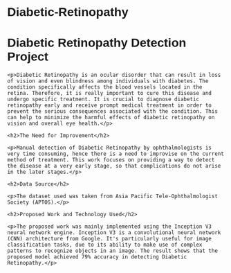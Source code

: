 # Diabetic-Retinopathy
 
<!DOCTYPE html>
<html>
<head>
    <title>Diabetic Retinopathy Detection Project</title>
    <style>
        body {
            font-family: Arial, sans-serif;
        }
    </style>
</head>
<body>
    <h1>Diabetic Retinopathy Detection Project</h1>
    
    <p>Diabetic Retinopathy is an ocular disorder that can result in loss of vision and even blindness among individuals with diabetes. The condition specifically affects the blood vessels located in the retina. Therefore, it is really important to cure this disease and undergo specific treatment. It is crucial to diagnose diabetic retinopathy early and receive prompt medical treatment in order to prevent the serious consequences associated with the condition. This can help to minimize the harmful effects of diabetic retinopathy on vision and overall eye health.</p>

    <h2>The Need for Improvement</h2>
    
    <p>Manual detection of Diabetic Retinopathy by ophthalmologists is very time consuming, hence there is a need to improvise on the current method of treatment. This work focuses on providing a way to detect the disease at a very early stage, so that complications do not arise in the later stages.</p>

    <h2>Data Source</h2>
    
    <p>The dataset used was taken from Asia Pacific Tele-Ophthalmologist Society (APTOS).</p>

    <h2>Proposed Work and Technology Used</h2>
    
    <p>The proposed work was mainly implemented using the Inception V3 neural network engine. Inception V3 is a convolutional neural network (CNN) architecture from Google. It's particularly useful for image classification tasks, due to its ability to make use of complex patterns to recognize objects in an image. The result shows that the proposed model achieved 79% accuracy in detecting Diabetic Retinopathy.</p>
</body>
</html>

